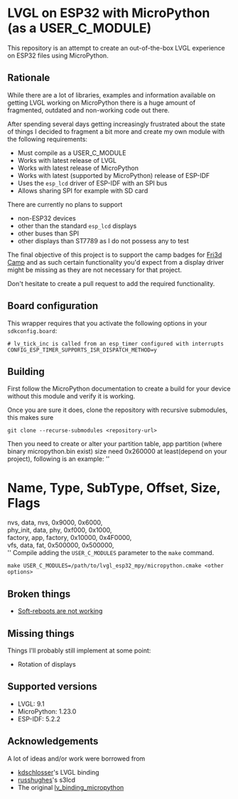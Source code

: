 # LVGL on ESP32 with MicroPython (as a USER_C_MODULE)

This repository is an attempt to create an out-of-the-box LVGL experience on ESP32 files using MicroPython.

## Rationale

While there are a lot of libraries, examples and information available on getting LVGL working on MicroPython there is a
huge amount of fragmented, outdated and non-working code out there.

After spending several days getting increasingly frustrated about the state of things I decided to fragment a bit more
and create my own module with the following requirements:

- Must compile as a USER_C_MODULE
- Works with latest release of LVGL
- Works with latest release of MicroPython
- Works with latest (supported by MicroPython) release of ESP-IDF 
- Uses the `esp_lcd` driver of ESP-IDF with an SPI bus
- Allows sharing SPI for example with SD card

There are currently no plans to support 
- non-ESP32 devices 
- other than the standard `esp_lcd` displays
- other buses than SPI
- other displays than ST7789 as I do not possess any to test

The final objective of this project is to support the camp badges for [Fri3d Camp](https://www.fri3d.be) and as such
certain functionality you'd expect from a display driver might be missing as they are not necessary for that project.

Don't hesitate to create a pull request to add the required functionality. 

## Board configuration

This wrapper requires that you activate the following options in your `sdkconfig.board`:

```
# lv_tick_inc is called from an esp_timer configured with interrupts
CONFIG_ESP_TIMER_SUPPORTS_ISR_DISPATCH_METHOD=y
```
## Building

First follow the MicroPython documentation to create a build for your device without this module and verify it is
working.

Once you are sure it does, clone the repository with recursive submodules, this makes sure 

```shell
git clone --recurse-submodules <repository-url>
```

Then you need to create or alter your partition table, app partition (where binary micropython.bin exist) size need 0x260000 at least(depend on your project), following is an example:
''
# Name,   Type, SubType, Offset,  Size, Flags  
nvs,      data, nvs,     0x9000,  0x6000,  
phy_init, data, phy,     0xf000,  0x1000,  
factory,  app,  factory, 0x10000, 0x4F0000,  
vfs,      data, fat,     0x500000, 0x500000,  
''
Compile adding the `USER_C_MODULES` parameter to the `make` command.

```shell
make USER_C_MODULES=/path/to/lvgl_esp32_mpy/micropython.cmake <other options>
```

## Broken things

* [Soft-reboots are not working](https://github.com/lvgl/lv_binding_micropython/issues/343) 

## Missing things

Things I'll probably still implement at some point:

- Rotation of displays

## Supported versions

- LVGL: 9.1
- MicroPython: 1.23.0
- ESP-IDF: 5.2.2

## Acknowledgements

A lot of ideas and/or work were borrowed from

- [kdschlosser](https://github.com/kdschlosser/lvgl_micropython)'s LVGL binding
- [russhughes](https://github.com/russhughes/s3lcd)'s s3lcd
- The original [lv_binding_micropython](https://github.com/lvgl/lv_binding_micropython)
